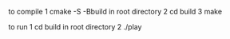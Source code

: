 to compile 
1 cmake -S -Bbuild in root directory
2 cd build 
3 make

to run
1 cd build in root directory
2 ./play